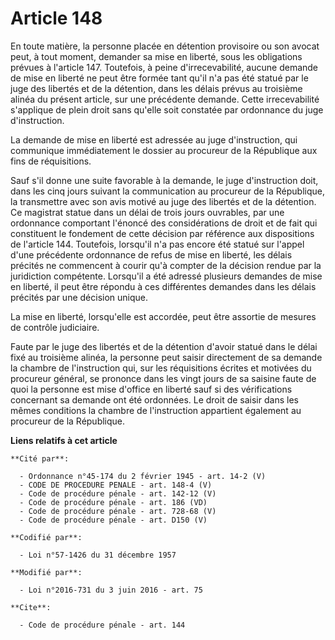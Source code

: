 # Article 148

En toute matière, la personne placée en détention provisoire ou son avocat peut, à tout moment, demander sa mise en liberté,
sous les obligations prévues à l'article 147. Toutefois, à peine d'irrecevabilité, aucune demande de mise en liberté ne peut
être formée tant qu'il n'a pas été statué par le juge des libertés et de la détention, dans les délais prévus au troisième
alinéa du présent article, sur une précédente demande. Cette irrecevabilité s'applique de plein droit sans qu'elle soit
constatée par ordonnance du juge d'instruction.

La demande de mise en liberté est adressée au juge d'instruction, qui communique immédiatement le dossier au procureur de la
République aux fins de réquisitions. 

Sauf s'il donne une suite favorable à la demande, le juge d'instruction doit, dans les cinq jours suivant la communication au
procureur de la République, la transmettre avec son avis motivé au juge des libertés et de la détention. Ce magistrat statue
dans un délai de trois jours ouvrables, par une ordonnance comportant l'énoncé des considérations de droit et de fait qui
constituent le fondement de cette décision par référence aux dispositions de l'article 144. Toutefois, lorsqu'il n'a pas
encore été statué sur l'appel d'une précédente ordonnance de refus de mise en liberté, les délais précités ne commencent à
courir qu'à compter de la décision rendue par la juridiction compétente. Lorsqu'il a été adressé plusieurs demandes de mise
en liberté, il peut être répondu à ces différentes demandes dans les délais précités par une décision unique. 

La mise en liberté, lorsqu'elle est accordée, peut être assortie de mesures de contrôle judiciaire. 

Faute par le juge des libertés et de la détention d'avoir statué dans le délai fixé au troisième alinéa, la personne peut
saisir directement de sa demande la chambre de l'instruction qui, sur les réquisitions écrites et motivées du procureur
général, se prononce dans les vingt jours de sa saisine faute de quoi la personne est mise d'office en liberté sauf si des
vérifications concernant sa demande ont été ordonnées. Le droit de saisir dans les mêmes conditions la chambre de
l'instruction appartient également au procureur de la République.

**Liens relatifs à cet article**

	**Cité par**:

	  - Ordonnance n°45-174 du 2 février 1945 - art. 14-2 (V)
	  - CODE DE PROCEDURE PENALE - art. 148-4 (V)
	  - Code de procédure pénale - art. 142-12 (V)
	  - Code de procédure pénale - art. 186 (VD)
	  - Code de procédure pénale - art. 728-68 (V)
	  - Code de procédure pénale - art. D150 (V)

	**Codifié par**:

	  - Loi n°57-1426 du 31 décembre 1957

	**Modifié par**:

	  - Loi n°2016-731 du 3 juin 2016 - art. 75

	**Cite**:

	  - Code de procédure pénale - art. 144
